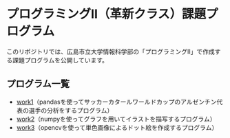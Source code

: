 # プログラミングⅡ（革新クラス）課題プログラム
このリポジトリでは、広島市立大学情報科学部の「プログラミングⅡ」で作成する課題プログラムを公開しています。

## プログラム一覧
- [work1](https://github.com/kawaguchishion/Prog2kakushin/blob/main/work1.ipynb)（pandasを使ってサッカーカタールワールドカップのアルゼンチン代表の選手の分析をするプログラム）
- [work2]()（numpyを使ってグラフを用いてイラストを描写するプログラム）
- [work3]()（opencvを使って単色画像によるドット絵を作成するプログラム）
